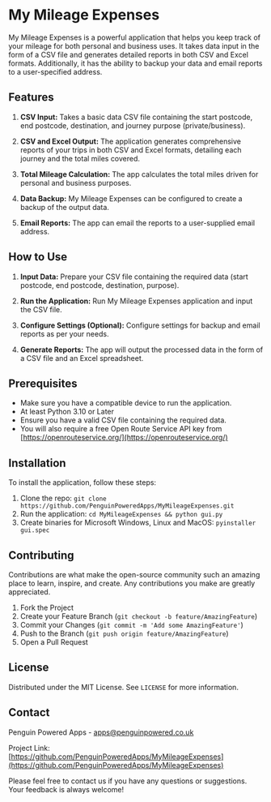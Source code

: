 # My Mileage Expenses

My Mileage Expenses is a powerful application that helps you keep track of your mileage for both personal and business uses. It takes data input in the form of a CSV file and generates detailed reports in both CSV and Excel formats. Additionally, it has the ability to backup your data and email reports to a user-specified address.

## Features

1. **CSV Input:** Takes a basic data CSV file containing the start postcode, end postcode, destination, and journey purpose (private/business).

2. **CSV and Excel Output:** The application generates comprehensive reports of your trips in both CSV and Excel formats, detailing each journey and the total miles covered.

3. **Total Mileage Calculation:** The app calculates the total miles driven for personal and business purposes.

4. **Data Backup:** My Mileage Expenses can be configured to create a backup of the output data.

5. **Email Reports:** The app can email the reports to a user-supplied email address.

## How to Use

1. **Input Data:** Prepare your CSV file containing the required data (start postcode, end postcode, destination, purpose).

2. **Run the Application:** Run My Mileage Expenses application and input the CSV file.

3. **Configure Settings (Optional):** Configure settings for backup and email reports as per your needs.

4. **Generate Reports:** The app will output the processed data in the form of a CSV file and an Excel spreadsheet.

## Prerequisites

- Make sure you have a compatible device to run the application.
- At least Python 3.10 or Later
- Ensure you have a valid CSV file containing the required data.
- You will also require a free Open Route Service API key from [https://openrouteservice.org/](https://openrouteservice.org/)

## Installation

To install the application, follow these steps:

1. Clone the repo: `git clone https://github.com/PenguinPoweredApps/MyMileageExpenses.git`
2. Run the application: `cd MyMileageExpenses && python gui.py`
3. Create binaries for Microsoft Windows, Linux and MacOS: `pyinstaller gui.spec`

## Contributing

Contributions are what make the open-source community such an amazing place to learn, inspire, and create. Any contributions you make are greatly appreciated. 

1. Fork the Project
2. Create your Feature Branch (`git checkout -b feature/AmazingFeature`)
3. Commit your Changes (`git commit -m 'Add some AmazingFeature'`)
4. Push to the Branch (`git push origin feature/AmazingFeature`)
5. Open a Pull Request

## License

Distributed under the MIT License. See `LICENSE` for more information.

## Contact

Penguin Powered Apps - apps@penguinpowered.co.uk

Project Link: [https://github.com/PenguinPoweredApps/MyMileageExpenses](https://github.com/PenguinPoweredApps/MyMileageExpenses)

Please feel free to contact us if you have any questions or suggestions. Your feedback is always welcome!
